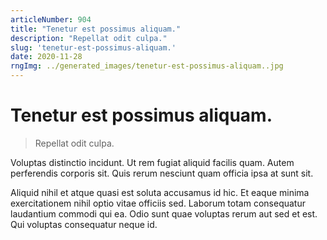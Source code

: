 ```yaml
---
articleNumber: 904
title: "Tenetur est possimus aliquam."
description: "Repellat odit culpa."
slug: 'tenetur-est-possimus-aliquam.'
date: 2020-11-28
rngImg: ../generated_images/tenetur-est-possimus-aliquam..jpg
---
```


# Tenetur est possimus aliquam.

> Repellat odit culpa.

Voluptas distinctio incidunt. Ut rem fugiat aliquid facilis quam. Autem perferendis corporis sit. Quis rerum nesciunt quam officia ipsa at sunt sit.
 Aliquid nihil et atque quasi est soluta accusamus id hic. Et eaque minima exercitationem nihil optio vitae officiis sed. Laborum totam consequatur laudantium commodi qui ea. Odio sunt quae voluptas rerum aut sed et est. Qui voluptas consequatur neque id.
